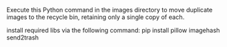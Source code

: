 Execute this Python command in the images directory to move duplicate images to the recycle bin, retaining only a single copy of each.

install required libs via the following command:
pip install pillow imagehash send2trash

